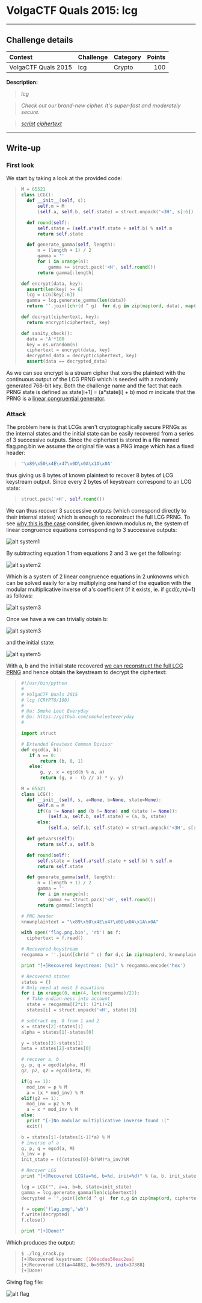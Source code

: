 # VolgaCTF Quals 2015: lcg

----------
## Challenge details
| Contest        | Challenge     | Category  | Points |
|:---------------|:--------------|:----------|-------:|
| VolgaCTF Quals 2015 | lcg | Crypto |    100 |

**Description:**
>*lcg*

>*Check out our brand-new cipher. It's super-fast and moderately secure.*

>*[script](challenge/lcg.py)*
>*[ciphertext](challenge/flag.png.bin)*

----------
## Write-up
### First look

We start by taking a look at the provided code:

>```python
>M = 65521
>class LCG():
>	def __init__(self, s):
>		self.m = M
>		(self.a, self.b, self.state) = struct.unpack('<3H', s[:6])
>
>	def round(self):
>		self.state = (self.a*self.state + self.b) % self.m
>		return self.state
>
>	def generate_gamma(self, length):
>		n = (length + 1) / 2
>		gamma = ''
>		for i in xrange(n):
>			gamma += struct.pack('<H', self.round())
>		return gamma[:length]
>
>def encrypt(data, key):
>	assert(len(key) >= 6)
>	lcg = LCG(key[:6])
>	gamma = lcg.generate_gamma(len(data))
>	return ''.join([chr(d ^ g)  for d,g in zip(map(ord, data), map(ord, gamma))])
>
>def decrypt(ciphertext, key):
>	return encrypt(ciphertext, key)
>
>def sanity_check():
>	data = 'A'*100
>	key = os.urandom(6)
>	ciphertext = encrypt(data, key)
>	decrypted_data = decrypt(ciphertext, key)
>	assert(data == decrypted_data)
>```

As we can see encrypt is a stream cipher that xors the plaintext with the continuous output of the LCG PRNG which is seeded with a randomly generated 768-bit key. Both the challenge name and the fact that each PRNG state is defined as state[i+1] = (a*state[i] + b) mod m indicate that the PRNG is a [linear congruential generator](http://en.wikipedia.org/wiki/Linear_congruential_generator).

### Attack

The problem here is that LCGs aren't cryptographically secure PRNGs as the internal states and the initial state can be easily recovered from a series of 3 successive outputs.
Since the ciphertext is stored in a file named flag.png.bin we assume the original file was a PNG image which has a fixed header:

>```python
>"\x89\x50\x4E\x47\x0D\x0A\x1A\x0A"
>```

thus giving us 8 bytes of known plaintext to recover 8 bytes of LCG keystream output. Since every 2 bytes of keystream correspond to an LCG state:

>```python
>struct.pack('<H', self.round())
>```

We can thus recover 3 successive outputs (which correspond directly to their internal states) which is enough to reconstruct the full LCG PRNG. To see [why this is the case](http://alumni.cs.ucr.edu/~jsun/random-number.pdf) consider, given known modulus m, the system of linear congruence equations corresponding to 3 successive outputs:

![alt system1](system1.png)

By subtracting equation 1 from equations 2 and 3 we get the following:

![alt system2](system2.png)

Which is a system of 2 linear congruence equations in 2 unknowns which can be solved easily for a by multiplying one hand of the equation with the modular multiplicative inverse of a's coefficient (if it exists, ie. if gcd(c,m)=1) as follows:

![alt system3](system3.png)

Once we have a we can trivially obtain b:

![alt system3](system4.png)

and the initial state:

![alt system5](system5.png)

With a, b and the initial state recovered [we can reconstruct the full LCG PRNG](solution/lcg_crack.py) and hence obtain the keystream to decrypt the ciphertext:

>```python
>#!/usr/bin/python
>#
># VolgaCTF Quals 2015
># lcg (CRYPTO/100)
>#
># @a: Smoke Leet Everyday
># @u: https://github.com/smokeleeteveryday
>#
>
>import struct
>
># Extended Greatest Common Divisor
>def egcd(a, b):
>    if a == 0:
>        return (b, 0, 1)
>    else:
>        g, y, x = egcd(b % a, a)
>        return (g, x - (b // a) * y, y)
>
>M = 65521
>class LCG():
>	def __init__(self, s, a=None, b=None, state=None):
>		self.m = M
>		if((a != None) and (b != None) and (state != None)):
>			(self.a, self.b, self.state) = (a, b, state)
>		else:
>			(self.a, self.b, self.state) = struct.unpack('<3H', s[:6])
>
>	def getvars(self):
>		return self.a, self.b
>
>	def round(self):
>		self.state = (self.a*self.state + self.b) % self.m
>		return self.state
>
>	def generate_gamma(self, length):
>		n = (length + 1) / 2
>		gamma = ''
>		for i in xrange(n):
>			gamma += struct.pack('<H', self.round())
>		return gamma[:length]
>
># PNG header
>knownplaintext = "\x89\x50\x4E\x47\x0D\x0A\x1A\x0A"
>
>with open('flag.png.bin', 'rb') as f:
>	ciphertext = f.read()
>
># Recovered keystream
>recgamma = ''.join([chr(d ^ c) for d,c in zip(map(ord, knownplaintext), map(ord, ciphertext))])
>
>print "[+]Recovered keystream: [%s]" % recgamma.encode('hex')
>
># Recovered states
>states = {}
># Only need at most 3 equations
>for i in xrange(0, min(4, len(recgamma)/2)):
>	# Take endian-ness into account
>	state = recgamma[(2*i): (2*i)+2]
>	states[i] = struct.unpack('<H', state)[0]
>
># subtract eq. 0 from 1 and 2
>x = states[2]-states[1]
>alpha = states[1]-states[0]
>
>y = states[3]-states[1]
>beta = states[2]-states[0]
>
># recover a, b
>g, p, q = egcd(alpha, M)
>g2, p2, q2 = egcd(beta, M)
>
>if(g == 1):
>	mod_inv = p % M
>	a = (x * mod_inv) % M
>elif(g2 == 1):
>	mod_inv = p2 % M
>	a = x * mod_inv % M
>else:
>	print "[-]No modular multiplicative inverse found :("
>	exit()
>
>b = states[i]-(states[i-1]*a) % M
># inverse of a
>g, p, q = egcd(a, M)
>a_inv = p
>init_state = (((states[0]-b)%M)*a_inv)%M
>
># Recover LCG
>print "[+]Recovered LCG(a=%d, b=%d, init=%d)" % (a, b, init_state)
>
>lcg = LCG("", a=a, b=b, state=init_state)
>gamma = lcg.generate_gamma(len(ciphertext))
>decrypted = ''.join([chr(d ^ g)  for d,g in zip(map(ord, ciphertext), map(ord, gamma))])
>
>f = open('flag.png','wb')
>f.write(decrypted)
>f.close()
>
>print "[+]Done!"
>```

Which produces the output:

>```bash
>$ ./lcg_crack.py
>[+]Recovered keystream: [109ecdae50eac2ea]
>[+]Recovered LCG(a=44882, b=50579, init=37388)
>[+]Done!
>```

Giving flag file:

![alt flag](solution/flag.png)
